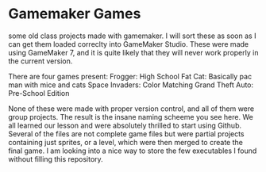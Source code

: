 Gamemaker Games
==============

some old class projects made with gamemaker. I will sort these as soon as I can get them loaded correclty into 
GameMaker Studio. These were made using GameMaker 7, and it is quite likely that they will never work properly 
in the current version.

There are four games present:
Frogger: High School
Fat Cat: Basically pac man with mice and cats
Space Invaders: Color Matching
Grand Theft Auto: Pre-School Edition

None of these were made with proper version control, and all of them were group projects. The result is the 
insane naming scheeme you see here. We all learned our lesson and were absolutely thrilled to start using Github.
Several of the files are not complete game files but were partial projects containing just sprites, or a level, 
which were then merged to create the final game. I am looking into a nice way to store the few executables I 
found without filling this repository.
